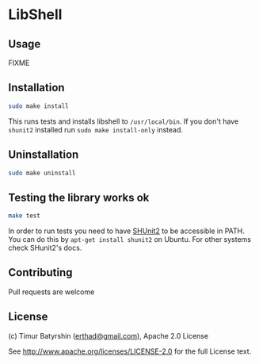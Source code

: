 LibShell
========

Usage
-----

FIXME

Installation
------------

```bash
sudo make install
```

This runs tests and installs libshell to `/usr/local/bin`.
If you don't have `shunit2` installed run `sudo make install-only` instead.

Uninstallation
--------------

```bash
sudo make uninstall
```

Testing the library works ok
----------------------------

```bash
make test
```

In order to run tests you need to have [SHUnit2](https://code.google.com/p/shunit2/) to be accessible in PATH.
You can do this by `apt-get install shunit2` on Ubuntu. For other systems check SHunit2's docs.


Contributing
------------

Pull requests are welcome

License
-------

(c) Timur Batyrshin (<erthad@gmail.com>), Apache 2.0 License

See http://www.apache.org/licenses/LICENSE-2.0 for the full License text.
